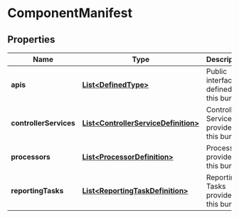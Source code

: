 
# ComponentManifest

## Properties
Name | Type | Description | Notes
------------ | ------------- | ------------- | -------------
**apis** | [**List&lt;DefinedType&gt;**](DefinedType.md) | Public interfaces defined in this bundle |  [optional]
**controllerServices** | [**List&lt;ControllerServiceDefinition&gt;**](ControllerServiceDefinition.md) | Controller Services provided in this bundle |  [optional]
**processors** | [**List&lt;ProcessorDefinition&gt;**](ProcessorDefinition.md) | Processors provided in this bundle |  [optional]
**reportingTasks** | [**List&lt;ReportingTaskDefinition&gt;**](ReportingTaskDefinition.md) | Reporting Tasks provided in this bundle |  [optional]



